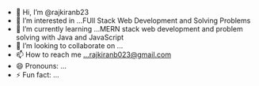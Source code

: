 - 👋 Hi, I’m @rajkiranb23
- 👀 I’m interested in ...FUll Stack Web Development and Solving Problems 
- 🌱 I’m currently learning ...MERN stack web development and problem solving with Java and JavaScript
- 💞️ I’m looking to collaborate on ...
- 📫 How to reach me ...rajkiranb023@gmail.com
- 😄 Pronouns: ...
- ⚡ Fun fact: ...

<!---
rajkiranb23/rajkiranb23 is a ✨ special ✨ repository because its `README.md` (this file) appears on your GitHub profile.
You can click the Preview link to take a look at your changes.
--->

